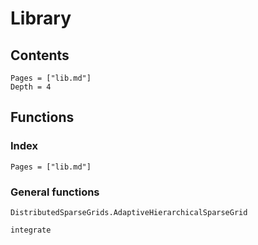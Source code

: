 # Library

## Contents 

```@contents
Pages = ["lib.md"]
Depth = 4
```

## Functions

### Index

```@index
Pages = ["lib.md"]
```

### General functions


```@docs
DistributedSparseGrids.AdaptiveHierarchicalSparseGrid
```

```@docs
integrate
```